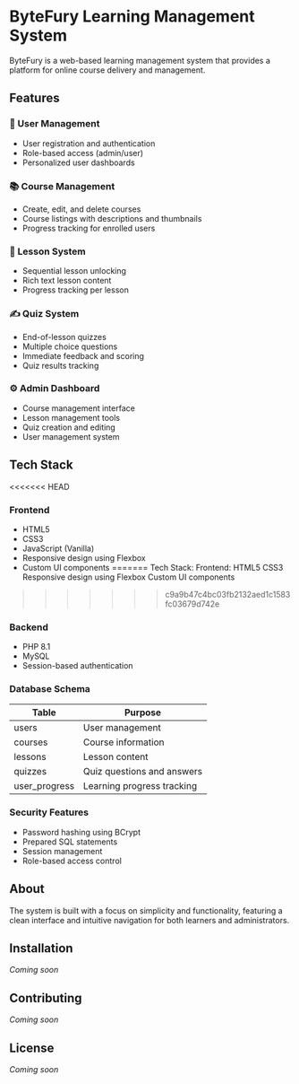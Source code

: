 # ByteFury Learning Management System

ByteFury is a web-based learning management system that provides a platform for online course delivery and management.

## Features

### 👥 User Management
- User registration and authentication
- Role-based access (admin/user)
- Personalized user dashboards

### 📚 Course Management
- Create, edit, and delete courses
- Course listings with descriptions and thumbnails
- Progress tracking for enrolled users

### 📖 Lesson System
- Sequential lesson unlocking
- Rich text lesson content
- Progress tracking per lesson

### ✍️ Quiz System
- End-of-lesson quizzes
- Multiple choice questions
- Immediate feedback and scoring
- Quiz results tracking

### ⚙️ Admin Dashboard
- Course management interface
- Lesson management tools
- Quiz creation and editing
- User management system

## Tech Stack

<<<<<<< HEAD
### Frontend
- HTML5
- CSS3
- JavaScript (Vanilla)
- Responsive design using Flexbox
- Custom UI components
=======
Tech Stack:
Frontend:
HTML5
CSS3
Responsive design using Flexbox
Custom UI components
>>>>>>> c9a9b47c4bc03fb2132aed1c1583fc03679d742e

### Backend
- PHP 8.1
- MySQL
- Session-based authentication

### Database Schema
| Table | Purpose |
|-------|---------|
| users | User management |
| courses | Course information |
| lessons | Lesson content |
| quizzes | Quiz questions and answers |
| user_progress | Learning progress tracking |

### Security Features
- Password hashing using BCrypt
- Prepared SQL statements
- Session management
- Role-based access control

## About

The system is built with a focus on simplicity and functionality, featuring a clean interface and intuitive navigation for both learners and administrators.

## Installation

*Coming soon*

## Contributing

*Coming soon*

## License

*Coming soon*
